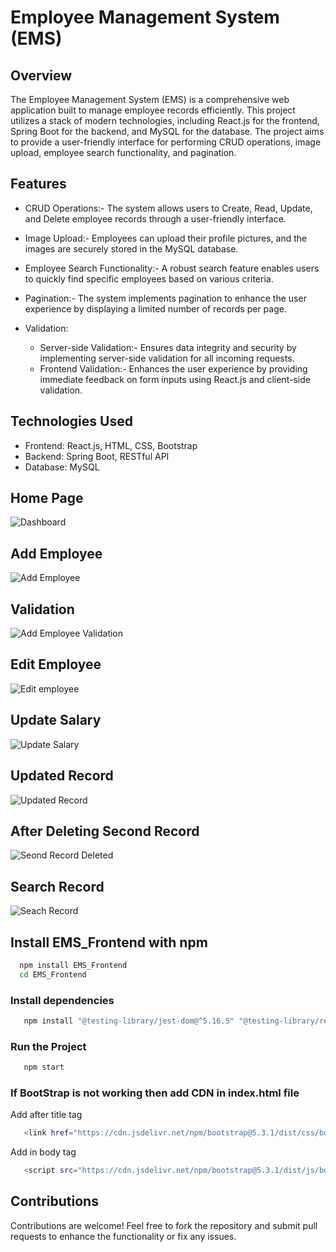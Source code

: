 
# Employee Management System (EMS)

## Overview
The Employee Management System (EMS) is a comprehensive web application built to manage employee records efficiently. This project utilizes a stack of modern technologies, including React.js for the frontend, Spring Boot for the backend, and MySQL for the database. The project aims to provide a user-friendly interface for performing CRUD operations, image upload, employee search functionality, and pagination.

## Features
* CRUD Operations:- The system allows users to Create, Read, Update, and Delete employee records through a user-friendly interface.

* Image Upload:- Employees can upload their profile pictures, and the images are securely stored in the MySQL database.

* Employee Search Functionality:- A robust search feature enables users to quickly find specific employees based on various criteria.

* Pagination:- The system implements pagination to enhance the user experience by displaying a limited number of records per page.

* Validation:
  * Server-side Validation:- Ensures data integrity and security by implementing server-side validation for all incoming requests.
  * Frontend Validation:- Enhances the user experience by providing immediate feedback on form inputs using React.js and client-side validation.

## Technologies Used
* Frontend: React.js, HTML, CSS, Bootstrap
* Backend: Spring Boot, RESTful API
* Database: MySQL
  
## Home Page
![Dashboard](https://github.com/Ameylog/Employee-Management-System/assets/58946915/37d9e938-c807-45a2-bdd9-03cbd8789e1a)


## Add Employee
![Add Employee](https://github.com/Ameylog/Employee-Management-System/assets/58946915/2bcd0231-b6be-4fd2-aa2e-08d34ad67445)

## Validation
![Add Employee Validation](https://github.com/Ameylog/Employee-Management-System/assets/58946915/89a8717d-8970-4b36-af26-466e6dfa889e)

## Edit Employee
![Edit employee](https://github.com/Ameylog/Employee-Management-System/assets/58946915/c9d40763-2f29-4027-988c-4c80c3428105)

## Update Salary
![Update Salary](https://github.com/Ameylog/Employee-Management-System/assets/58946915/9771d32d-dc1e-41a4-9eb6-56149ad5d8b4)

## Updated Record
![Updated Record](https://github.com/Ameylog/Employee-Management-System/assets/58946915/b8d24d98-d522-49a1-8765-4055a3e5d1ea)

## After Deleting Second Record
![Seond Record Deleted](https://github.com/Ameylog/Employee-Management-System/assets/58946915/f3fc5e3e-6420-4989-83d4-f6da41ccd049)

## Search Record
![Seach Record](https://github.com/Ameylog/Employee-Management-System/assets/58946915/13ce1994-7a3f-4d03-9e52-9bbbc78d77c0)


## Install EMS_Frontend with npm

```bash
  npm install EMS_Frontend
  cd EMS_Frontend
```
### Install dependencies
```bash
   npm install "@testing-library/jest-dom@^5.16.5" "@testing-library/react@^13.3.0" "@testing-library/user-event@^13.5.0" "axios@^1.4.0" "bootstrap@^5.2.0" "cra-template@1.2.0" "install@^0.13.0" "react@^18.2.0" "react-bootstrap@^2.8.0" "react-dom@^18.2.0" "react-router-dom@^6.14.2" "react-scripts@5.0.1" "web-vitals@^2.1.4"
```
### Run the Project
```bash
   npm start
```

### If BootStrap is not working then add CDN in index.html file
Add after title tag
```bash
   <link href="https://cdn.jsdelivr.net/npm/bootstrap@5.3.1/dist/css/bootstrap.min.css" rel="stylesheet" integrity="sha384-4bw+/aepP/YC94hEpVNVgiZdgIC5+VKNBQNGCHeKRQN+PtmoHDEXuppvnDJzQIu9" crossorigin="anonymous">
```
Add in body tag
```bash
   <script src="https://cdn.jsdelivr.net/npm/bootstrap@5.3.1/dist/js/bootstrap.bundle.min.js" integrity="sha384-HwwvtgBNo3bZJJLYd8oVXjrBZt8cqVSpeBNS5n7C8IVInixGAoxmnlMuBnhbgrkm" crossorigin="anonymous"></script>
```

## Contributions
Contributions are welcome! Feel free to fork the repository and submit pull requests to enhance the functionality or fix any issues.
